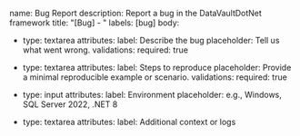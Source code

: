 name: Bug Report
description: Report a bug in the DataVaultDotNet framework
title: "[Bug] - "
labels: [bug]
body:
  - type: textarea
    attributes:
      label: Describe the bug
      placeholder: Tell us what went wrong.
    validations:
      required: true

  - type: textarea
    attributes:
      label: Steps to reproduce
      placeholder: Provide a minimal reproducible example or scenario.
    validations:
      required: true

  - type: input
    attributes:
      label: Environment
      placeholder: e.g., Windows, SQL Server 2022, .NET 8

  - type: textarea
    attributes:
      label: Additional context or logs
